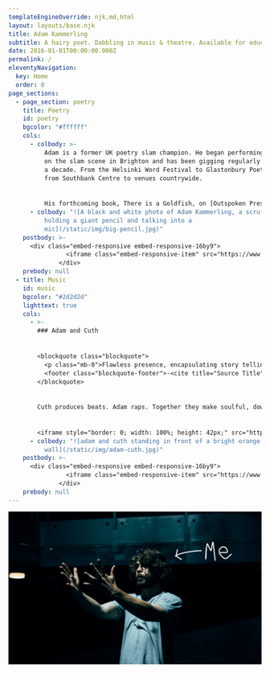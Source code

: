 ```yaml
---
templateEngineOverride: njk,md,html
layout: layouts/base.njk
title: Adam Kammerling
subtitle: A hairy poet. Dabbling in music & theatre. Available for educational workshops.
date: 2016-01-01T00:00:00.000Z
permalink: /
eleventyNavigation:
  key: Home
  order: 0
page_sections:
  - page_section: poetry
    title: Poetry
    id: poetry
    bgcolor: "#ffffff"
    cols:
      - colbody: >-
          Adam is a former UK poetry slam champion. He began performing poetry
          on the slam scene in Brighton and has been gigging regularly for over
          a decade. From the Helsinki Word Festival to Glastonbury Poetry Stage,
          from Southbank Centre to venues countrywide.


          His forthcoming book, There is a Goldfish, on [Outspoken Press,](http://www.outspokenldn.com/) explores his Jewish heritage and discovers how generational trauma lives in the body and the cathartic potential that exists in contemporary spaces. As a producer and artist with the Chill Pill Collective he sold out shows all over the country and regularly hosted The Big One events at The Albany, Deptford.
      - colbody: "![A black and white photo of Adam Kammerling, a scruffy 20-something,
          holding a giant pencil and talking into a
          mic](/static/img/big-pencil.jpg)"
    postbody: >-
      <div class="embed-responsive embed-responsive-16by9">
                <iframe class="embed-responsive-item" src="https://www.youtube.com/embed/mbeZarziYbQ?rel=0" allowfullscreen></iframe>
              </div>
    prebody: null
  - title: Music
    id: music
    bgcolor: "#2d2d2d"
    lighttext: true
    cols:
      - >-
        ### Adam and Cuth


        <blockquote class="blockquote">
          <p class="mb-0">Flawless presence, encapsulating story telling</p>
          <footer class="blockquote-footer">-<cite title="Source Title"> undergroundHH.com</cite></footer>
        </blockquote>
          

        Cuth produces beats. Adam raps. Together they make soulful, down to earth hip hop without pretension, misogyny or shiny accessories.


        <iframe style="border: 0; width: 100%; height: 42px;" src="https://bandcamp.com/EmbeddedPlayer/album=1420088147/size=small/bgcol=ffffff/linkcol=0687f5/transparent=true/" seamless><a href="http://adamandcuth.bandcamp.com/album/formwork">Formwork by Adam and Cuth</a></iframe>
      - colbody: "![adam and cuth standing in front of a bright orange
          wall](/static/img/adam-cuth.jpg)"
    postbody: >-
      <div class="embed-responsive embed-responsive-16by9">
                <iframe class="embed-responsive-item" src="https://www.youtube.com/embed/w5FsuixsnN8?rel=0" allowfullscreen></iframe>
              </div>
    prebody: null
---
```


![](/static/img/adam-moody-text.jpg)
